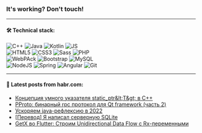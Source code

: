 ### It's working? Don't touch!

---

#### 🛠️ Technical stack:

![C++](https://img.shields.io/badge/C++-informational?logo=c%2B%2B&style=flat&logoColor=white&color=9C033A)
![Java](https://img.shields.io/badge/Java-informational?logo=java&style=flat&logoColor=white&color=007396)
![Kotlin](https://img.shields.io/badge/Kotlin-informational?logo=Kotlin&style=flat&logoColor=white&color=0095D5)
![JS](https://img.shields.io/badge/JS-informational?logo=javaScript&style=flat&logoColor=black&color=F7Df1E) <br>
![HTML5](https://img.shields.io/badge/HTML5-informational?logo=html5&style=flat&logoColor=white&color=E34F26)
![CSS3](https://img.shields.io/badge/CSS3-informational?logo=css3&style=flat&logoColor=white&color=157286)
![Sass](https://img.shields.io/badge/Saas-informational?logo=sass&style=flat&logoColor=white&color=hotpink)
![PHP](https://img.shields.io/badge/PHP-informational?logo=php&style=flat&logoColor=white&color=777BB4) <br>
![WebPAck](https://img.shields.io/badge/WebPack-informational?logo=webPack&style=flat&logoColor=white&color=FF6F00)
![Bootstrap](https://img.shields.io/badge/Bootstrap-informational?logo=Bootstrap&style=flat&logoColor=white&color=7952B3)
![MySQL](https://img.shields.io/badge/MySQL-informational?logo=MySQL&style=flat&logoColor=white&color=00f) <br>
![NodeJS](https://img.shields.io/badge/NodeJS-informational?logo=node.js&style=flat&logoColor=white&color=43853D)
![Spring](https://img.shields.io/badge/Spring-informational?logo=Spring&style=flat&logoColor=white&color=0A9EDC)
![Angular](https://img.shields.io/badge/Vue-informational?logo=vue.js&style=flat&logoColor=white&color=red)
![Git](https://img.shields.io/badge/Git-informational?logo=git&style=flat&logoColor=white&color=darkorange)

___

#### 💬 Latest posts from habr.com:

<!-- BLOG-POST-LIST:START -->
- [Концепция умного указателя static_ptr&amp;lt;T&amp;gt; в C++](https://habr.com/ru/post/665632/?utm_source=habrahabr&utm_medium=rss&utm_campaign=665632)
- [PProto: бинарный rpc протокол для Qt framework &lpar;часть 2&rpar;](https://habr.com/ru/post/665722/?utm_source=habrahabr&utm_medium=rss&utm_campaign=665722)
- [Ускоряем java-рефлексию в 2022](https://habr.com/ru/post/665726/?utm_source=habrahabr&utm_medium=rss&utm_campaign=665726)
- [[Перевод] Я написал серверную SQLite](https://habr.com/ru/post/665708/?utm_source=habrahabr&utm_medium=rss&utm_campaign=665708)
- [GetX во Flutter: Строим Unidirectional Data Flow с Rx-переменными](https://habr.com/ru/post/665676/?utm_source=habrahabr&utm_medium=rss&utm_campaign=665676)
<!-- BLOG-POST-LIST:END -->
